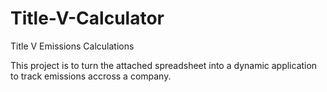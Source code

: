 # Title-V-Calculator
Title V Emissions Calculations

This project is to turn the attached spreadsheet into a dynamic application to track emissions accross a company.
